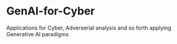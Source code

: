 # GenAI-for-Cyber
Applications for Cyber, Adverserial analysis and so forth applying Generative AI paradigms
